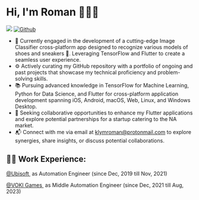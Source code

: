 # Hi, I'm Roman 👋👨‍💻

![](https://visitor-badge.laobi.icu/badge?page_id=romaklym.romaklym) [![Github](https://img.shields.io/github/followers/romaklym?label=Follow&style=social)](https://github.com/romaklym)

- 🚀 Currently engaged in the development of a cutting-edge Image Classifier cross-platform app designed to recognize various models of shoes and sneakers 👟. Leveraging TensorFlow and Flutter to create a seamless user experience.
- ⚙️ Actively curating my GitHub repository with a portfolio of ongoing and past projects that showcase my technical proficiency and problem-solving skills.
- 📚 Pursuing advanced knowledge in TensorFlow for Machine Learning, Python for Data Science, and Flutter for cross-platform application development spanning iOS, Android, macOS, Web, Linux, and Windows Desktop.
- 🤝 Seeking collaborative opportunities to enhance my Flutter applications and explore potential partnerships for a startup catering to the NA market.
- 📬 Connect with me via email at klymroman@protonmail.com to explore synergies, share insights, or discuss potential collaborations.

## 👨‍💻 Work Experience:
<p align="left">
  <a href="https://www.ubisoft.com/en-us/" target="_blank">@Ubisoft </a>
  <span style="vertical-align:top; margin:4px"; "font-size: 70%"; "margin-left: 20em;"> as Automation Engineer (since Dec, 2019 till Nov, 2021)</span>
</p>
<p align="left">
<a href="https://www.vokigames.com/en-us/" target="_blank">@VOKI Games </a>
<span style="vertical-align:top; margin:4px"; "font-size: 70%"; "margin-left: 20em;"> as Middle Automation Engineer (since Dec, 2021 till Aug, 2023)</span>
</p>

